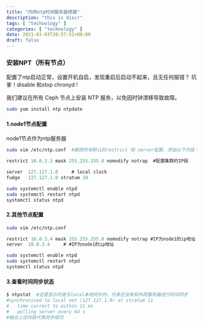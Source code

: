 ```yaml
---
title: "内网ntp时间服务器搭建"
description: "this is discr"
tags: [ "technology" ]
categories: [ "technology" ]
date: 2021-01-03T20:57:51+08:00
draft: false
---
```


###  安装NPT（所有节点）

配置了ntp启动正常，设置开机自启，发现重启后启动不起来，且无任何报错？ 坑爹！disable 和stop chronyd !

我们建议在所有 Ceph 节点上安装 NTP 服务，以免因时钟漂移导致故障。

```bash
sudo yum install ntp ntpdate
```

#### 1.node1节点配置

 node1节点作为ntp服务器

```bash
sudo vim /etc/ntp.conf	#删除所有默认的restrict 和 server配置，添加以下内容：
```

```js
restrict 10.0.3.3 mask 255.255.255.0 nomodify notrap  #配置集群的IP段

server  127.127.1.0     # local clock
fudge   127.127.1.0 stratum 10
```

```bash
sudo systemctl enable ntpd
sudo systemctl restart ntpd
systemctl status ntpd
```

#### 2.其他节点配置

```bash
sudo vim /etc/ntp.conf
```

```js
restrict 10.0.3.4 mask 255.255.255.0 nomodify notrap #IP为node1的ip地址
server  10.0.3.4     # #IP为node1的ip地址
```

```bash
sudo systemctl enable ntpd
sudo systemctl restart ntpd
systemctl status ntpd
```

#### 3.查看时间同步状态

```bash
$ ntpstat  #这里显示的是与local本地同步的，代表还没有和外网服务器进行时间同步
#synchronised to local net (127.127.1.0) at stratum 11
#   time correct to within 11 ms
#   polling server every 64 s
#输出上述内容代表同步成功
```

